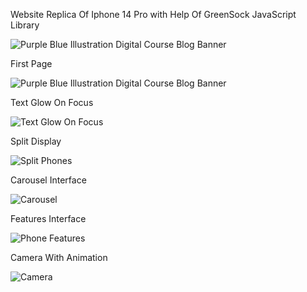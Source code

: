 Website Replica Of Iphone 14 Pro with Help Of GreenSock JavaScript Library

![Purple Blue Illustration Digital Course Blog Banner](https://user-images.githubusercontent.com/104457295/204213296-ce6b05b9-c192-4d40-97ce-c1464002c1dc.jpg)

First Page

![Purple Blue Illustration Digital Course Blog Banner](https://user-images.githubusercontent.com/104457295/204216095-5d2f5275-3a14-4d21-8955-c39d805a4ac4.gif)


Text Glow On Focus 

![Text Glow On Focus](https://user-images.githubusercontent.com/104457295/204291695-fd8331c4-3b6a-46a3-84fa-b298bd7845e7.gif)


Split Display

![Split Phones](https://user-images.githubusercontent.com/104457295/204295051-66ccee8d-3f19-4657-90d0-1738e75968db.gif)


Carousel Interface

![Carousel](https://user-images.githubusercontent.com/104457295/204295570-617b5090-f67b-455a-847a-61bcc17296b3.gif)


Features Interface

![Phone Features](https://user-images.githubusercontent.com/104457295/204296259-c0b6accb-9138-46ae-a74a-54432138e24a.gif)


Camera With Animation 

![Camera](https://user-images.githubusercontent.com/104457295/204296561-432d9e45-b962-4c6a-ae08-f3397c620fa6.gif)





